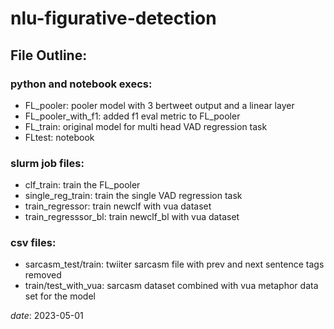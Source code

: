 # nlu-figurative-detection

## File Outline:
### python and notebook execs:
- FL_pooler: pooler model with 3 bertweet output and a linear layer
- FL_pooler_with_f1: added f1 eval metric to FL_pooler
- FL_train: original model for multi head VAD regression task
- FLtest: notebook 
### slurm job files:
- clf_train: train the FL_pooler
- single_reg_train: train the single VAD regression task
- train_regressor: train newclf with vua dataset
- train_regresssor_bl: train newclf_bl with vua dataset
### csv files:
- sarcasm_test/train: twiiter sarcasm file with prev and next sentence tags removed
- train/test_with_vua: sarcasm dataset combined with vua metaphor data set for the model

*date*: 2023-05-01

